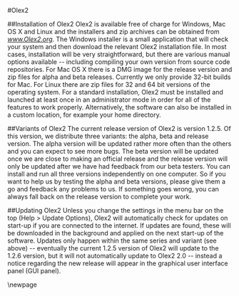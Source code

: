 #Olex2

##Installation of Olex2 
Olex2 is available free of charge for Windows, Mac OS X and Linux and the installers and zip archives can be obtained from *www.Olex2.org*. The Windows installer is a small application that will check your system and then download the relevant Olex2 installation file. In most cases, installation will be very straightforward, but there are various manual options available -- including compiling your own version from source code repositories. For Mac OS X there is a DMG image for the release version and zip files for alpha and beta releases. Currently we only provide 32-bit builds for Mac. For Linux there are zip files for 32 and 64 bit versions of the operating system.
For a standard installation, Olex2 must be installed and launched at least once in an administrator mode in order for all of the features to work properly. Alternatively, the software can also be installed in a custom location, for example your home directory.

##Variants of Olex2
The current release version of Olex2 is version 1.2.5. Of this version, we distribute three variants: the alpha, beta and release version. The alpha version will be updated rather more often than the others and you can expect to see more bugs. The beta version will be updated once we are close to making an official release and the release version will only be updated after we have had feedback from our beta testers. You can install and run all three versions independently on one computer. So if you want to help us by testing the alpha and beta versions, please give them a go and feedback any problems to us. If something goes wrong, you can always fall back on the release version to complete your work.

##Updating Olex2
Unless you change the settings in the menu bar on the top (Help > Update Options), Olex2 will automatically check for updates on start-up if you are connected to the internet. If updates are found, these will be downloaded in the background and applied on the next start-up of the software. Updates only happen within the same series and variant (see above) -- eventually the current 1.2.5 version of Olex2 will update to the 1.2.6 version, but it will not automatically update to Olex2 2.0 -- instead a notice regarding the new release will appear in the graphical user interface panel (GUI panel).

\newpage
